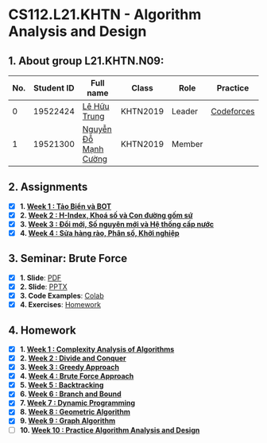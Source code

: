 # CS112.L21.KHTN - Algorithm Analysis and Design

## 1. About group L21.KHTN.N09:

| No. | Student ID | Full name | Class | Role | Practice |
| --- | --- | --- | --- | --- | --- |
| 0 | 19522424 | [Lê Hữu Trung](https://github.com/lehuutrung1412) | KHTN2019 | Leader | [Codeforces](https://codeforces.com/profile/UIT19522424) |
| 1 | 19521300 | [Nguyễn Đỗ Mạnh Cường](https://github.com/cuongnguyen1402) | KHTN2019 | Member | |

## 2. Assignments

- [x] **1. [Week 1 : Tảo Biển và BOT](https://github.com/lehuutrung1412/CS112.L21.KHTN/tree/main/Assignments/Week_1)**
- [x] **2. [Week 2 : H-Index, Khoá số và Con đường gốm sứ](https://github.com/lehuutrung1412/CS112.L21.KHTN/tree/main/Assignments/Week_2)**
- [x] **3. [Week 3 : Đổi mới, Số nguyên mới và Hệ thống cấp nước](https://github.com/lehuutrung1412/CS112.L21.KHTN/tree/main/Assignments/Week_3)**
- [x] **4. [Week 4 : Sửa hàng rào, Phân số, Khởi nghiệp](https://github.com/lehuutrung1412/CS112.L21.KHTN/tree/main/Assignments/Week_4)**

## 3. Seminar: Brute Force

- [x] **1. Slide**: [PDF](https://github.com/lehuutrung1412/CS112.L21.KHTN/blob/main/Seminar/CS112.L21.KHTN.N09_BruteForce.pdf)
- [x] **2. Slide**: [PPTX](https://github.com/lehuutrung1412/CS112.L21.KHTN/blob/main/Seminar/CS112.L21.KHTN.N09_BruteForce.pptx)
- [x] **3. Code Examples**: [Colab](https://github.com/lehuutrung1412/CS112.L21.KHTN/blob/main/Seminar/Brute_Force_Examples.ipynb)
- [x] **4. Exercises**: [Homework](https://www.hackerrank.com/brute-force-homework-l21-khtn-n09)

## 4. Homework

- [x] **1. [Week 1 : Complexity Analysis of Algorithms](https://github.com/lehuutrung1412/CS112.L21.KHTN/tree/main/Homework/Week_1)**
- [x] **2. [Week 2 : Divide and Conquer](https://github.com/lehuutrung1412/CS112.L21.KHTN/tree/main/Homework/Week_2)**
- [x] **3. [Week 3 : Greedy Approach](https://drive.google.com/drive/u/1/folders/1IT9hTV7PeHPE7GcwvOms5vi_gS2W1dON)**
- [x] **4. [Week 4 : Brute Force Approach](https://github.com/lehuutrung1412/CS112.L21.KHTN/tree/main/Homework/Week_3)**
- [x] **5. [Week 5 : Backtracking](https://github.com/lehuutrung1412/CS112.L21.KHTN/tree/main/Homework/Week_4)**
- [x] **6. [Week 6 : Branch and Bound](https://github.com/lehuutrung1412/CS112.L21.KHTN/tree/main/Homework/Week_5)**
- [x] **7. [Week 7 : Dynamic Programming](https://github.com/lehuutrung1412/CS112.L21.KHTN/tree/main/Homework/Week_6)**
- [x] **8. [Week 8 : Geometric Algorithm](https://github.com/lehuutrung1412/CS112.L21.KHTN/tree/main/Homework/Week_7)**
- [x] **9. [Week 9 : Graph Algorithm](https://github.com/lehuutrung1412/CS112.L21.KHTN/tree/main/Homework/Week_8)**
- [ ] **10. [Week 10 : Practice Algorithm Analysis and Design](https://github.com/lehuutrung1412/CS112.L21.KHTN/tree/main/Homework/Week_9)**